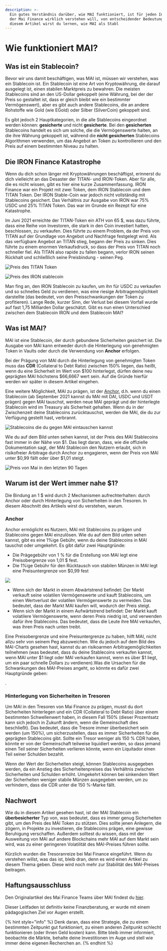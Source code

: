```yaml
---
description: >-
  Ein gutes Verständnis darüber, wie MAI funktioniert, ist für jeden Investor,
  der Mai Finance wirklich verstehen will, von entscheidender Bedeutung. In
  diesem Artikel wirst du lernen, wie MAI als Stabl
---
```


# Wie funktioniert MAI?

## Was ist ein Stablecoin?

Bevor wir uns damit beschäftigen, was MAI ist, müssen wir verstehen, was ein Stablecoin ist. Ein Stablecoin ist eine Art von Kryptowährung, die darauf ausgelegt ist, einen stabilen Marktpreis zu bewahren. Die meisten Stablecoins sind an den US-Dollar gekoppelt (eine Währung, bei der der Preis so gestaltet ist, dass er gleich bleibt wie ein bestimmter Vermögenswert), aber es gibt auch andere Stablecoins, die an andere Rohstoffe wie Gold (wie EGold) oder Silber (SilverCoin) gekoppelt sind.

Es gibt jedoch 2 Hauptkategorien, in die alle Stablecoins eingeordnet werden können: **gesicherte** und nicht **gesicherte**. Bei den **gesicherten** Stablecoins handelt es sich um solche, die die Vermögenswerte halten, an die ihre Währung gekoppelt ist, während die **nicht gesicherten** Stablecoins Algorithmen verwenden, um das Angebot an Token zu kontrollieren und den Preis auf einem bestimmten Niveau zu halten.

## Die IRON Finance Katastrophe

Wenn du dich schon länger mit Kryptowährungen beschäftigst, erinnerst du dich vielleicht an das Desaster der TITAN- und IRON-Token. Aber für alle, die es nicht wissen, gibt es hier eine kurze Zusammenfassung. IRON Finance war ein Projekt mit zwei Token, dem IRON Stablecoin und dem TITAN Token. Der IRON Stable-Coin war jedoch nicht vollständig mit Stablecoins gesichert. Das Verhältnis zur Ausgabe von IRON war 75% USDC und 25% TITAN Token. Das war im Grunde ein Rezept für eine Katastrophe.

Im Juni 2021 erreichte der TITAN-Token ein ATH von 65 $, was dazu führte, dass eine Reihe von Investoren, die stark in den Coin investiert hatten, beschlossen, zu verkaufen. Dies führte zu einem Problem, da der Preis von TITAN auf der Grundlage von Angebot und Nachfrage festgelegt wird. Als das verfügbare Angebot an TITAN stieg, begann der Preis zu sinken. Dies führte zu einem enormen Verkaufsdruck, so dass der Preis von TITAN noch schneller fiel. Als TITAN also rapide zu fallen begann, verlor IRON seinen Rückhalt und schließlich seine Preisbindung - seinen Peg.

![Preis des TITAN Token](../.gitbook/assets/iron.jpg)

![Preis des IRON stablecoin](../.gitbook/assets/titan.jpg)

Man fing an, den IRON Stablecoin zu kaufen, um ihn für USDC zu verkaufen und so schnelles Geld zu verdienen, was eine riesige Arbitragemöglichkeit darstellte (das bedeutet, von den Preisschwankungen der Token zu profitieren). Lange Rede, kurzer Sinn, der Verlust bei diesem Vorfall wurde auf fast 1,75 Milliarden Dollar geschätzt. Gibt es nun einen Unterschied zwischen dem Stablecoin IRON und dem Stablecoin MAI?

## Was ist MAI?

MAI ist eine Stablecoin, der durch gebundene Sicherheiten gesichert ist. Die Ausgabe von MAI kann entweder durch die Hinterlegung von genehmigten Token in Vaults oder durch die Verwendung von **Anchor** erfolgen.

Bei der Prägung von MAI durch die Hinterlegung von genehmigten Token muss das **CDR** (Collateral to Debt Ratio) zwischen 150% liegen, das heißt, wenn du eine Sicherheit im Wert von $100 hinterlegst, dürfen deine neu geprägten MAI höchstens $66,6667 wert sein. Auf die Gründe hierfür werden wir später in diesem Artikel eingehen.

Eine weitere Möglichkeit, MAI zu prägen, ist der [Anchor](https://app.mai.finance/anchor), d.h. wenn du einen Stablecoin (ab September 2021 kannst du MAI mit DAI, USDC und USDT prägen) gegen MAI tauschst, werden neue MAI geprägt und der hinterlegte Stablecoin wird im Treasury als Sicherheit gehalten. Wenn du in der Zwischenzeit deine Stablecoins zurücktauschst, werden die MAI, die du zur Verfügung gestellt hast, verbrannt.

![Stablecoins die du gegen MAI eintauschen kannst](<../.gitbook/assets/image (9).png>)

Wie du auf dem Bild unten sehen kannst, ist der Preis des MAI Stablecoins fast immer in der Nähe von $1. Das liegt daran, dass, wie die offizielle Dokumentation sagt, der MAI Stablecoin den Nutzern erlaubt, sich in risikofreier Arbitrage durch Anchor zu engagieren, wenn der Preis von MAI unter $0,99 fällt oder über $1,01 steigt.

![Preis von Mai in den letzten 90 Tagen](<../.gitbook/assets/image (7) (1) (1) (2).png>)

## Warum ist der Wert immer nahe $1?

Die Bindung an 1 $ wird durch 2 Mechanismen aufrechterhalten: durch Anchor oder durch Hinterlegung von Sicherheiten in den Tresoren. In diesem Abschnitt des Artikels wirst du verstehen, warum.

### Anchor

Anchor ermöglicht es Nutzern, MAI mit Stablecoins zu prägen und Stablecoins gegen MAI einzulösen. Wie du auf dem Bild unten sehen kannst, gibt es eine 1%ige Gebühr, wenn du deine Stablecoins in MAI tauschst oder umgekehrt. Es gibt dafür zwei Hauptgründe:

* Die Prägegebühr von 1 % für die Erstellung von MAI legt eine Preisobergrenze von 1,01 $ fest.
* Die 1%ige Gebühr für den Rücktausch von stabilen Münzen in MAI legt eine Preisuntergrenze von $0,99 fest

![](<../.gitbook/assets/image (8).png>)

* Wenn sich der Markt in einem Abwärtstrend befindet: Der Markt verkauft seine volatilen Vermögenswerte und kauft Stablecoins, um einen Wertverlust der volatilen Vermögenswerte zu vermeiden. Das bedeutet, dass der Markt MAI kaufen will, wodurch der Preis steigt.
* Wenn sich der Markt in einem Aufwärtstrend befindet: Der Markt kauft volatilere Vermögenswerte, wenn deren Preis niedrig ist, und verwenden dafür ihre Stablecoins. Das bedeutet, dass die Leute ihre MAI verkaufen, was ihren Preis nach unten treibt.

Eine Preisobergrenze und eine Preisuntergrenze zu haben, hilft MAI, nicht allzu sehr von seinem Peg abzuweichen. Wie du jedoch auf dem Bild des MAI-Charts gesehen hast, kannst du an risikoarmen Arbitragemöglichkeiten teilnehmen (was bedeutet, dass du deine Stablecoins verkaufen kannst, wenn MAI unter $1 liegt oder MAI verkaufen kannst, wenn es über $1 liegt, um ein paar schnelle Dollars zu verdienen).Was die Ursachen für die Schwankungen des MAI-Preises angeht, so könnte es dafür zwei Hauptgründe geben:

.

### Hinterlegung von Sicherheiten in Tresoren

Um MAI in den Tresoren von Mai Finance zu prägen, musst du dort Sicherheiten hinterlegen und ein CDR (Collateral to Debt Ratio) über einem bestimmten Schwellenwert haben, in diesem Fall 150% (dieser Prozentsatz kann sich jedoch in Zukunft ändern, wenn die Gemeinschaft dies beschließt). Das bedeutet, dass die Tresore immer überbesichert sein werden (um 150%), um sicherzustellen, dass es immer Sicherheiten für die geprägten Stablecoins gibt. Sollte ein Tresor weniger als 150 % CDR haben, könnte er von der Gemeinschaft teilweise liquidiert werden, so dass jemand einen Teil seiner Sicherheiten verlieren könnte, wenn ein Liquitador einen Teil seiner Schulden bezahlt.

Wenn der Wert der Sicherheiten steigt, können Stablecoins ausgegeben werden, da ein Anstieg des Sicherheitenpreises das Verhältnis zwischen Sicherheiten und Schulden erhöht. Umgekehrt können bei sinkendem Wert der Sicherheiten weniger stabile Münzen ausgegeben werden, um zu verhindern, dass die CDR unter die 150 %-Marke fällt.

## Nachwort

Wie du in diesem Artikel gesehen hast, ist der MAI Stablecoin ein **überbesicherter** Typ von, was bedeutet, dass es immer genug Sicherheiten gibt, um den Preis des MAI Token zu stützen. Dies sollte jenen Anlegern, die zögern, in Projekte zu investieren, die Stablecoins prägen, eine gewisse Beruhigung verschaffen. Außerdem solltest du wissen, dass mit der Ausweitung von MAI auf andere Blockchains mehr MAI auf dem Markt sein wird, was zu einer geringeren Volatilität des MAI-Preises führen sollte.

Kürzlich wurden die Tresoranreize bei Mai Finance eingeführt. Wenn du verstehen willst, was das ist, bleib dran, denn es wird einen Artikel zu diesem Thema geben. Diese wird noch mehr zur Stabilität des MAI-Preises beitragen.

## Haftungsausschluss

Den Originalartikel des Mai Finance Teams über MAI findest du [hier](https://docs.mai.finance/stablecoin-economics).

Dieser Leitfaden ist definitiv keine Finanzberatung, er wurde mit einem pädagogischen Ziel vor Augen erstellt.

{% hint style="info" %}
Denk daran, dass eine Strategie, die zu einem bestimmten Zeitpunkt gut funktioniert, zu einem anderen Zeitpunkt schlecht funktionieren (oder Ihnen Geld kosten) kann. Bitte bleib immer informiert, beobachte die Märkte, behalte deine Investitionen im Auge und stell wie immer deine eigenen Recherchen an.
{% endhint %}
